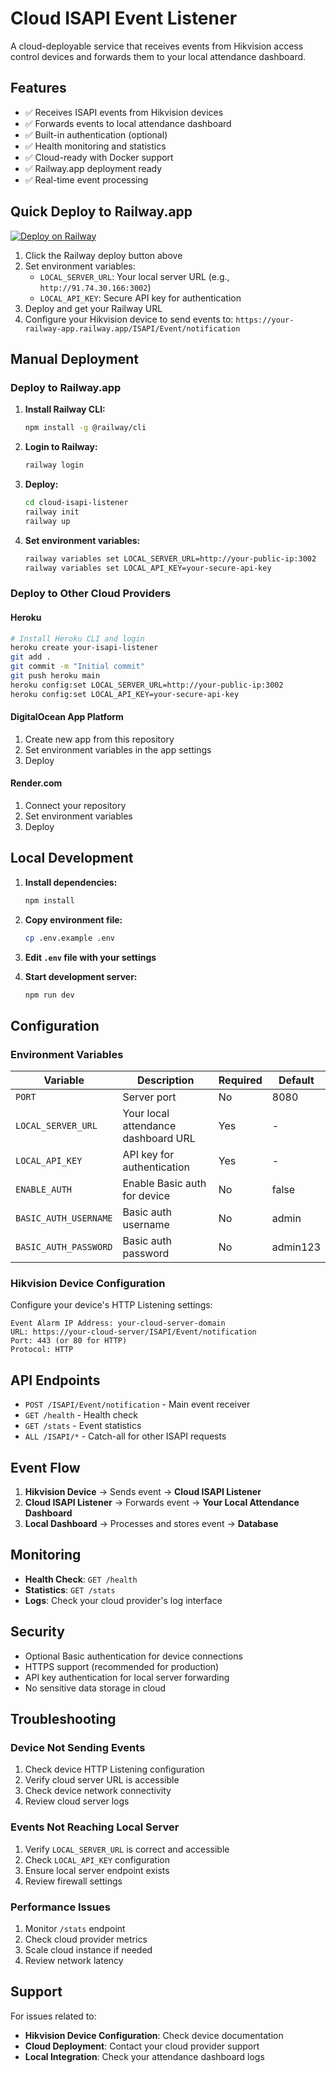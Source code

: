 # Cloud ISAPI Event Listener

A cloud-deployable service that receives events from Hikvision access control devices and forwards them to your local attendance dashboard.

## Features

- ✅ Receives ISAPI events from Hikvision devices
- ✅ Forwards events to local attendance dashboard
- ✅ Built-in authentication (optional)
- ✅ Health monitoring and statistics
- ✅ Cloud-ready with Docker support
- ✅ Railway.app deployment ready
- ✅ Real-time event processing

## Quick Deploy to Railway.app

[![Deploy on Railway](https://railway.app/button.svg)](https://railway.app/template/click-to-deploy)

1. Click the Railway deploy button above
2. Set environment variables:
   - `LOCAL_SERVER_URL`: Your local server URL (e.g., `http://91.74.30.166:3002`)
   - `LOCAL_API_KEY`: Secure API key for authentication
3. Deploy and get your Railway URL
4. Configure your Hikvision device to send events to: `https://your-railway-app.railway.app/ISAPI/Event/notification`

## Manual Deployment

### Deploy to Railway.app

1. **Install Railway CLI:**
   ```bash
   npm install -g @railway/cli
   ```

2. **Login to Railway:**
   ```bash
   railway login
   ```

3. **Deploy:**
   ```bash
   cd cloud-isapi-listener
   railway init
   railway up
   ```

4. **Set environment variables:**
   ```bash
   railway variables set LOCAL_SERVER_URL=http://your-public-ip:3002
   railway variables set LOCAL_API_KEY=your-secure-api-key
   ```

### Deploy to Other Cloud Providers

#### Heroku
```bash
# Install Heroku CLI and login
heroku create your-isapi-listener
git add .
git commit -m "Initial commit"
git push heroku main
heroku config:set LOCAL_SERVER_URL=http://your-public-ip:3002
heroku config:set LOCAL_API_KEY=your-secure-api-key
```

#### DigitalOcean App Platform
1. Create new app from this repository
2. Set environment variables in the app settings
3. Deploy

#### Render.com
1. Connect your repository
2. Set environment variables
3. Deploy

## Local Development

1. **Install dependencies:**
   ```bash
   npm install
   ```

2. **Copy environment file:**
   ```bash
   cp .env.example .env
   ```

3. **Edit `.env` file with your settings**

4. **Start development server:**
   ```bash
   npm run dev
   ```

## Configuration

### Environment Variables

| Variable | Description | Required | Default |
|----------|-------------|----------|---------|
| `PORT` | Server port | No | 8080 |
| `LOCAL_SERVER_URL` | Your local attendance dashboard URL | Yes | - |
| `LOCAL_API_KEY` | API key for authentication | Yes | - |
| `ENABLE_AUTH` | Enable Basic auth for device | No | false |
| `BASIC_AUTH_USERNAME` | Basic auth username | No | admin |
| `BASIC_AUTH_PASSWORD` | Basic auth password | No | admin123 |

### Hikvision Device Configuration

Configure your device's HTTP Listening settings:

```
Event Alarm IP Address: your-cloud-server-domain
URL: https://your-cloud-server/ISAPI/Event/notification
Port: 443 (or 80 for HTTP)
Protocol: HTTP
```

## API Endpoints

- `POST /ISAPI/Event/notification` - Main event receiver
- `GET /health` - Health check
- `GET /stats` - Event statistics
- `ALL /ISAPI/*` - Catch-all for other ISAPI requests

## Event Flow

1. **Hikvision Device** → Sends event → **Cloud ISAPI Listener**
2. **Cloud ISAPI Listener** → Forwards event → **Your Local Attendance Dashboard**
3. **Local Dashboard** → Processes and stores event → **Database**

## Monitoring

- **Health Check**: `GET /health`
- **Statistics**: `GET /stats`
- **Logs**: Check your cloud provider's log interface

## Security

- Optional Basic authentication for device connections
- HTTPS support (recommended for production)
- API key authentication for local server forwarding
- No sensitive data storage in cloud

## Troubleshooting

### Device Not Sending Events
1. Check device HTTP Listening configuration
2. Verify cloud server URL is accessible
3. Check device network connectivity
4. Review cloud server logs

### Events Not Reaching Local Server
1. Verify `LOCAL_SERVER_URL` is correct and accessible
2. Check `LOCAL_API_KEY` configuration
3. Ensure local server endpoint exists
4. Review firewall settings

### Performance Issues
1. Monitor `/stats` endpoint
2. Check cloud provider metrics
3. Scale cloud instance if needed
4. Review network latency

## Support

For issues related to:
- **Hikvision Device Configuration**: Check device documentation
- **Cloud Deployment**: Contact your cloud provider support
- **Local Integration**: Check your attendance dashboard logs